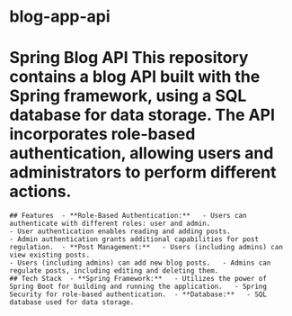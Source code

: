 # blog-app-api
 # Spring Blog API  This repository contains a blog API built with the Spring framework, using a SQL database for data storage. The API incorporates role-based authentication, allowing users and administrators to perform different actions.
	## Features  - **Role-Based Authentication:**   - Users can authenticate with different roles: user and admin.  
	- User authentication enables reading and adding posts.   
	- Admin authentication grants additional capabilities for post regulation.  - **Post Management:**   - Users (including admins) can view existing posts. 
	- Users (including admins) can add new blog posts.   - Admins can regulate posts, including editing and deleting them.
	## Tech Stack  - **Spring Framework:**   - Utilizes the power of Spring Boot for building and running the application.   - Spring Security for role-based authentication.  - **Database:**   - SQL database used for data storage.  
